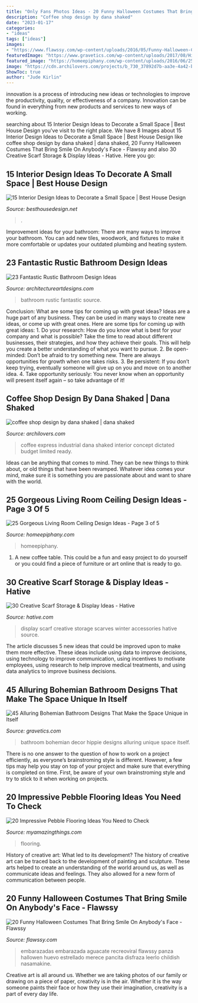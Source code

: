 ```yaml
---
title: "Only Fans Photos Ideas - 20 Funny Halloween Costumes That Bring Smile On Anybody&#039;s Face"
description: "Coffee shop design by dana shaked"
date: "2023-01-17"
categories:
- "ideas"
tags: ["ideas"]
images:
- "https://www.flawssy.com/wp-content/uploads/2016/05/Funny-Halloween-Costume-Avocado.jpg"
featuredImage: "https://www.gravetics.com/wp-content/uploads/2017/08/Hippie-Style-Bathroom-Decor.jpg"
featured_image: "https://homeepiphany.com/wp-content/uploads/2016/06/25-Gorgeous-Living-Room-Ceiling-Design-Ideas-14-768x576.jpg"
image: "https://cdn.archilovers.com/projects/b_730_37892d7b-aa3e-4a42-be3e-ae4d9fa84bd0.jpg"
ShowToc: true
author: "Jude Kirlin"
---
```



innovation is a process of introducing new ideas or technologies to improve the productivity, quality, or effectiveness of a company. Innovation can be found in everything from new products and services to new ways of working. 

	

		
searching about 15 Interior Design Ideas to Decorate a Small Space | Best House Design you've visit to the right place. We have 8 Images about 15 Interior Design Ideas to Decorate a Small Space | Best House Design like coffee shop design by dana shaked | dana shaked, 20 Funny Halloween Costumes That Bring Smile On Anybody&#039;s Face - Flawssy and also 30 Creative Scarf Storage &amp; Display Ideas - Hative. Here you go:
		
    
## 15 Interior Design Ideas To Decorate A Small Space | Best House Design

<img loading=lazy src="https://besthousedesign.net/wp-content/uploads/2020/02/interior-16.jpg" onerror="this.onerror=null;this.src='https://tse3.mm.bing.net/th?id=OIP.unTbbDLWaSRIq-O2Re5lNQHaLH&amp;pid=15.1';" alt="15 Interior Design Ideas to Decorate a Small Space | Best House Design">

_Source: besthousedesign.net_

>. 

	

Improvement ideas for your bathroom:
There are many ways to improve your bathroom. You can add new tiles, woodwork, and fixtures to make it more comfortable or updates your outdated plumbing and heating system.

    
## 23 Fantastic Rustic Bathroom Design Ideas

<img loading=lazy src="https://www.architectureartdesigns.com/wp-content/uploads/2013/09/124.jpg" onerror="this.onerror=null;this.src='https://tse3.mm.bing.net/th?id=OIP.AlRGu2t_NFIEMUvgPvojfAHaJ4&amp;pid=15.1';" alt="23 Fantastic Rustic Bathroom Design Ideas">

_Source: architectureartdesigns.com_

>bathroom rustic fantastic source. 

	

Conclusion: What are some tips for coming up with great ideas?
Ideas are a huge part of any business. They can be used in many ways to create new ideas, or come up with great ones. Here are some tips for coming up with great ideas: 1. Do your research: How do you know what is best for your company and what is possible? Take the time to read about different businesses, their strategies, and how they achieve their goals. This will help you create a better understanding of what you want to pursue. 2. Be open-minded: Don’t be afraid to try something new. There are always opportunities for growth when one takes risks. 3. Be persistent: If you don’t keep trying, eventually someone will give up on you and move on to another idea. 4. Take opportunity seriously: You never know when an opportunity will present itself again – so take advantage of it! 
    
## Coffee Shop Design By Dana Shaked | Dana Shaked

<img loading=lazy src="https://cdn.archilovers.com/projects/b_730_37892d7b-aa3e-4a42-be3e-ae4d9fa84bd0.jpg" onerror="this.onerror=null;this.src='https://tse2.mm.bing.net/th?id=OIP.MAlCbqvZ3HFpEDXZ2dx8uwHaLH&amp;pid=15.1';" alt="coffee shop design by dana shaked | dana shaked">

_Source: archilovers.com_

>coffee express industrial dana shaked interior concept dictated budget limited ready. 

	

Ideas can be anything that comes to mind. They can be new things to think about, or old things that have been revamped. Whatever idea comes your mind, make sure it is something you are passionate about and want to share with the world.

    
## 25 Gorgeous Living Room Ceiling Design Ideas - Page 3 Of 5

<img loading=lazy src="https://homeepiphany.com/wp-content/uploads/2016/06/25-Gorgeous-Living-Room-Ceiling-Design-Ideas-14-768x576.jpg" onerror="this.onerror=null;this.src='https://tse1.mm.bing.net/th?id=OIP.q9LtE6tdvePor1MBZWIvWAHaFj&amp;pid=15.1';" alt="25 Gorgeous Living Room Ceiling Design Ideas - Page 3 of 5">

_Source: homeepiphany.com_

>homeepiphany. 

	

1. A new coffee table. This could be a fun and easy project to do yourself or you could find a piece of furniture or art online that is ready to go.

    
## 30 Creative Scarf Storage &amp; Display Ideas - Hative

<img loading=lazy src="https://hative.com/wp-content/uploads/2015/03/scarf-storage-ideas/5-creative-scarf-storage-and-display-ideas.jpg" onerror="this.onerror=null;this.src='https://tse3.mm.bing.net/th?id=OIP.C7vsjFHEckY2RiPxWHCaIwHaOn&amp;pid=15.1';" alt="30 Creative Scarf Storage &amp; Display Ideas - Hative">

_Source: hative.com_

>display scarf creative storage scarves winter accessories hative source. 

	

The article discusses 5 new ideas that could be improved upon to make them more effective. These ideas include using data to improve decisions, using technology to improve communication, using incentives to motivate employees, using research to help improve medical treatments, and using data analytics to improve business decisions.

    
## 45 Alluring Bohemian Bathroom Designs That Make The Space Unique In Itself

<img loading=lazy src="https://www.gravetics.com/wp-content/uploads/2017/08/Hippie-Style-Bathroom-Decor.jpg" onerror="this.onerror=null;this.src='https://tse4.mm.bing.net/th?id=OIP.7H1I_-4SU6lpr3aTCCkSUQHaLH&amp;pid=15.1';" alt="45 Alluring Bohemian Bathroom Designs That Make the Space Unique in Itself">

_Source: gravetics.com_

>bathroom bohemian decor hippie designs alluring unique space itself. 

	

There is no one answer to the question of how to work on a project efficiently, as everyone’s brainstroming style is different. However, a few tips may help you stay on top of your project and make sure that everything is completed on time. First, be aware of your own brainstroming style and try to stick to it when working on projects.

    
## 20 Impressive Pebble Flooring Ideas You Need To Check

<img loading=lazy src="https://myamazingthings.com/wp-content/uploads/2017/01/bathroom1-1.jpg" onerror="this.onerror=null;this.src='https://tse1.mm.bing.net/th?id=OIP.ulPcHeInQyx2Szt5LGgwIAHaMD&amp;pid=15.1';" alt="20 Impressive Pebble Flooring Ideas You Need to Check">

_Source: myamazingthings.com_

>flooring. 

	

History of creative art: What led to its development?
The history of creative art can be traced back to the development of painting and sculpture. These arts helped to create an understanding of the world around us, as well as communicate ideas and feelings. They also allowed for a new form of communication between people.

    
## 20 Funny Halloween Costumes That Bring Smile On Anybody&#039;s Face - Flawssy

<img loading=lazy src="https://www.flawssy.com/wp-content/uploads/2016/05/Funny-Halloween-Costume-Avocado.jpg" onerror="this.onerror=null;this.src='https://tse2.mm.bing.net/th?id=OIP.JDHBLpm7Ozx2iaEJSVpRygHaJ3&amp;pid=15.1';" alt="20 Funny Halloween Costumes That Bring Smile On Anybody&#039;s Face - Flawssy">

_Source: flawssy.com_

>embarazadas embarazada aguacate recreoviral flawssy panza hallowen huevo estrellado merece pancita disfraza leerlo childish nasamakine. 

	

Creative art is all around us. Whether we are taking photos of our family or drawing on a piece of paper, creativity is in the air. Whether it is the way someone paints their face or how they use their imagination, creativity is a part of every day life.

